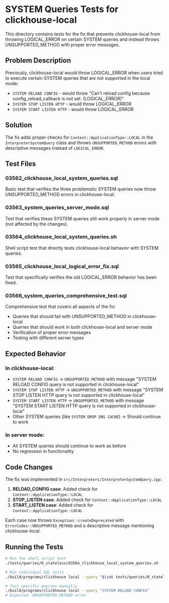 # SYSTEM Queries Tests for clickhouse-local

This directory contains tests for the fix that prevents clickhouse-local from throwing LOGICAL_ERROR on certain SYSTEM queries and instead throws UNSUPPORTED_METHOD with proper error messages.

## Problem Description

Previously, clickhouse-local would throw LOGICAL_ERROR when users tried to execute certain SYSTEM queries that are not supported in the local mode:

- `SYSTEM RELOAD CONFIG` - would throw "Can't reload config because config_reload_callback is not set. (LOGICAL_ERROR)"
- `SYSTEM STOP LISTEN HTTP` - would throw LOGICAL_ERROR
- `SYSTEM START LISTEN HTTP` - would throw LOGICAL_ERROR

## Solution

The fix adds proper checks for `Context::ApplicationType::LOCAL` in the `InterpreterSystemQuery` class and throws `UNSUPPORTED_METHOD` errors with descriptive messages instead of `LOGICAL_ERROR`.

## Test Files

### 03562_clickhouse_local_system_queries.sql
Basic test that verifies the three problematic SYSTEM queries now throw UNSUPPORTED_METHOD errors in clickhouse-local.

### 03563_system_queries_server_mode.sql
Test that verifies these SYSTEM queries still work properly in server mode (not affected by the changes).

### 03564_clickhouse_local_system_queries.sh
Shell script test that directly tests clickhouse-local behavior with SYSTEM queries.

### 03565_clickhouse_local_logical_error_fix.sql
Test that specifically verifies the old LOGICAL_ERROR behavior has been fixed.

### 03566_system_queries_comprehensive_test.sql
Comprehensive test that covers all aspects of the fix:
- Queries that should fail with UNSUPPORTED_METHOD in clickhouse-local
- Queries that should work in both clickhouse-local and server mode
- Verification of proper error messages
- Testing with different server types

## Expected Behavior

### In clickhouse-local:
- `SYSTEM RELOAD CONFIG` → `UNSUPPORTED_METHOD` with message "SYSTEM RELOAD CONFIG query is not supported in clickhouse-local"
- `SYSTEM STOP LISTEN HTTP` → `UNSUPPORTED_METHOD` with message "SYSTEM STOP LISTEN HTTP query is not supported in clickhouse-local"
- `SYSTEM START LISTEN HTTP` → `UNSUPPORTED_METHOD` with message "SYSTEM START LISTEN HTTP query is not supported in clickhouse-local"
- Other SYSTEM queries (like `SYSTEM DROP DNS CACHE`) → Should continue to work

### In server mode:
- All SYSTEM queries should continue to work as before
- No regression in functionality

## Code Changes

The fix was implemented in `src/Interpreters/InterpreterSystemQuery.cpp`:

1. **RELOAD_CONFIG case**: Added check for `Context::ApplicationType::LOCAL`
2. **STOP_LISTEN case**: Added check for `Context::ApplicationType::LOCAL`
3. **START_LISTEN case**: Added check for `Context::ApplicationType::LOCAL`

Each case now throws `Exception::createDeprecated` with `ErrorCodes::UNSUPPORTED_METHOD` and a descriptive message mentioning clickhouse-local.

## Running the Tests

```bash
# Run the shell script test
./tests/queries/0_stateless/03564_clickhouse_local_system_queries.sh

# Run individual SQL tests
./build/programs/clickhouse local --query "$(cat tests/queries/0_stateless/03562_clickhouse_local_system_queries.sql)"

# Test specific queries manually
./build/programs/clickhouse local --query "SYSTEM RELOAD CONFIG"
# Expected: UNSUPPORTED_METHOD error
``` 